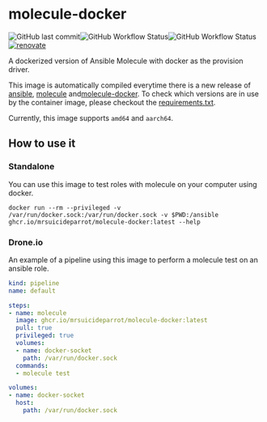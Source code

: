 # molecule-docker
![GitHub last commit](https://img.shields.io/github/last-commit/mrsuicideparrot/molecule-docker?style=for-the-badge)![GitHub Workflow Status](https://img.shields.io/github/workflow/status/mrsuicideparrot/molecule-docker/build-container?style=for-the-badge)![GitHub Workflow Status](https://img.shields.io/github/workflow/status/mrsuicideparrot/molecule-docker/test-container?style=for-the-badge)[![renovate](https://img.shields.io/badge/renovate-enabled-brightgreen.svg?style=for-the-badge)](https://renovatebot.com)

A dockerized version of Ansible Molecule with docker as the provision driver.

This image is automatically compiled everytime there is a new release of [ansible](https://pypi.org/project/ansible/),  [molecule](https://pypi.org/project/molecule/) and[molecule-docker](https://pypi.org/project/molecule/). To check which versions are in use by the container image, please checkout the [requirements.txt](requirements.txt).

Currently, this image supports `amd64` and `aarch64`.

## How to use it

### Standalone

You can use this image to test roles with molecule on your computer using docker.

```
docker run --rm --privileged -v /var/run/docker.sock:/var/run/docker.sock -v $PWD:/ansible ghcr.io/mrsuicideparrot/molecule-docker:latest --help
```

### Drone.io

An example of a pipeline using this image to perform a molecule test on an ansible role.

```yaml
kind: pipeline
name: default

steps:
- name: molecule
  image: ghcr.io/mrsuicideparrot/molecule-docker:latest
  pull: true
  privileged: true
  volumes:
  - name: docker-socket
    path: /var/run/docker.sock
  commands:
  - molecule test

volumes:
- name: docker-socket
  host:
    path: /var/run/docker.sock
```



